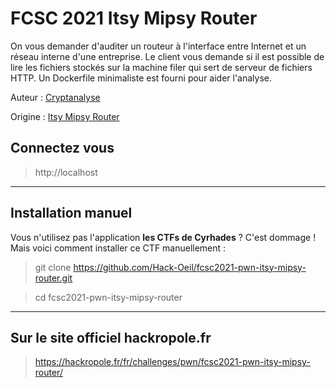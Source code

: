 # FCSC 2021 Itsy Mipsy Router

On vous demander d'auditer un routeur à l'interface entre Internet et un réseau interne d'une entreprise. Le client vous demande si il est possible de lire les fichiers stockés sur la machine filer qui sert de serveur de fichiers HTTP. Un Dockerfile minimaliste est fourni pour aider l'analyse.


Auteur : [Cryptanalyse](https://twitter.com/Cryptanalyse)

Origine : [Itsy Mipsy Router](https://hackropole.fr/fr/challenges/pwn/fcsc2021-pwn-itsy-mipsy-router/)



## Connectez vous
> http://localhost


-----------

## Installation manuel
Vous n'utilisez pas l'application **les CTFs de Cyrhades** ? C'est dommage !
Mais voici comment installer ce CTF manuellement :

> git clone https://github.com/Hack-Oeil/fcsc2021-pwn-itsy-mipsy-router.git

> cd fcsc2021-pwn-itsy-mipsy-router


-----------

## Sur le site officiel hackropole.fr
> https://hackropole.fr/fr/challenges/pwn/fcsc2021-pwn-itsy-mipsy-router/